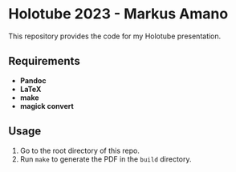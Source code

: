 # Holotube 2023 - Markus Amano

This repository provides the code for my Holotube presentation.

## Requirements
- **Pandoc**
- **LaTeX**
- **make**
- **magick convert**

## Usage
1. Go to the root directory of this repo.
2. Run `make` to generate the PDF in the `build` directory.
